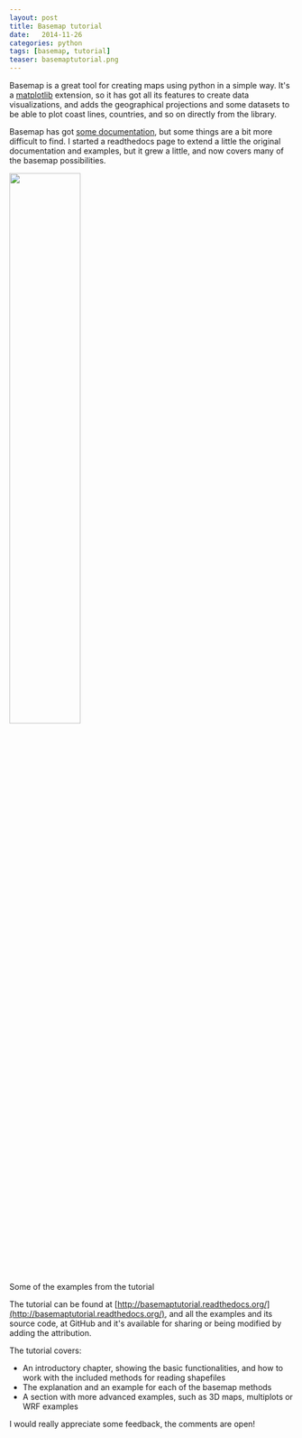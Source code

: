 ```yaml
---
layout: post
title: Basemap tutorial
date:   2014-11-26
categories: python
tags: [basemap, tutorial]
teaser: basemaptutorial.png
---
```


Basemap is a great tool for creating maps using python in a simple way. It's a [matplotlib](http://matplotlib.org/) extension, so it has got all its features to create data visualizations, and adds the geographical projections and some datasets to be able to plot coast lines, countries, and so on directly from the library.

Basemap has got [some documentation](http://matplotlib.org/basemap/index.html), but some things are a bit more difficult to find. I started a readthedocs page to extend a little the original documentation and examples, but it grew a little, and now covers many of the basemap possibilities.

<img src="{{ site.baseurl }}/images/python/basemaptutorial.png" width="50%"/>

Some of the examples from the tutorial

The tutorial can be found at [http://basemaptutorial.readthedocs.org/](http://basemaptutorial.readthedocs.org/), and all the examples and its source code, at GitHub and it's available for sharing or being modified by adding the attribution.

The tutorial covers:

* An introductory chapter, showing the basic functionalities, and how to work with the included methods for reading shapefiles
* The explanation and an example for each of the basemap methods
* A section with more advanced examples, such as 3D maps, multiplots or WRF examples

 I would really appreciate some feedback, the comments are open!
